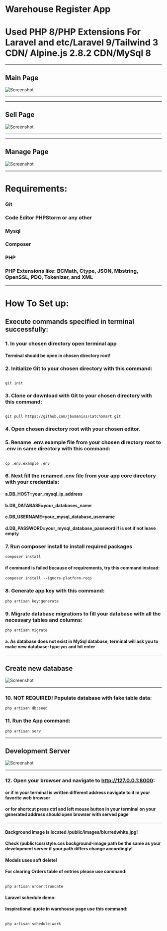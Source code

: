 # Warehouse Register App

# Used PHP 8/PHP Extensions For Laravel and etc/Laravel 9/Tailwind 3 CDN/ Alpine.js 2.8.2 CDN/MySql 8


---

## Main Page

![Screenshot](mainpage.png)

---

---

## Sell Page

![Screenshot](sellpage.png)

---
---

## Manage Page

![Screenshot](managepage.png)

---

# Requirements:

### Git
### Code Editor PHPStorm or any other
### Mysql
### Composer
### PHP
### PHP Extensions like: BCMath, Ctype, JSON, Mbstring, OpenSSL, PDO, Tokenizer, and XML

---

# How To Set up:

## Execute commands specified in terminal successfully:


### 1. In your chosen directory open terminal app
#### Terminal should be open in chosen directory root!

### 2. Initialize Git to your chosen directory with this command:

```

git init

```

### 3. Clone or download with Git to your chosen directory with this command:

```

git pull https://github.com/jbumaniss/CatchSmart.git

```

### 4. Open chosen directory root with your chosen editor.

### 5. Rename .env.example file from your chosen directory root to .env in same directory with this command:

```

cp .env.example .env

```


### 6. Next fill the renamed .env file from your app core directory with your credentials:

#### a.DB_HOST=your_mysql_ip_address
#### b.DB_DATABASE=your_databases_name
#### c.DB_USERNAME=your_mysql_database_username
#### d.DB_PASSWORD=your_mysql_database_password if is set if not leave empty

### 7. Run composer install to install required packages

```
composer install
```

#### if command is failed because of requirements, try this command instead:

```
composer install --ignore-platform-reqs
```

### 8. Generate app key with this command:

```
php artisan key:generate
```

### 9. Migrate database migrations to fill your database with all the necessary tables and columns:

```
php artisan migrate
```
#### a. As database does not exist in MySql database, terminal will ask you to make new database: type `yes` and hit enter

---

## Create new database

![Screenshot](dbcreate.png)

---

### 10. NOT REQUIRED! Populate database with fake table data:

```
php artisan db:seed
```

### 11. Run the App command:

````
php artisan serv
````

---

## Development Server
![Screenshot](phpartisanserv.png)

---

### 12. Open your browser and navigate to http://127.0.0.1:8000:
####  or if in your terminal is written different address navigate to it in your favorite web browser
####  or for shortcut press ctrl and left mouse button in your terminal on your generated address should open browser with served page

---

#### Background image is located /public/images/blurredwhite.jpg!
#### Check /public/css/style.css background-image path be the same as your development server if your path differs change accordingly!
#### Models uses soft delete!
#### For clearing Orders table of entries please use command:

```

php artisan order:truncate

```

#### Laravel schedule demo:
#### Inspirational quote in warehouse page use this command:

```

php artisan schedule:work

```
